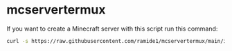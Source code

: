 # mcservertermux
If you want to create a Minecraft server with this script run this command:
```bash
curl -s https://raw.githubusercontent.com/ramide1/mcservertermux/main/install.sh | bash
```
